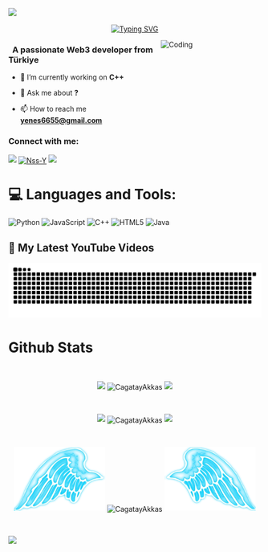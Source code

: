 ![](https://komarev.com/ghpvc/?username=Nss-Y&color=blue)
<div align="center">
 <a href="https://github.com/Nss-Y">
  <img src="https://readme-typing-svg.demolab.com?font=Fira+Code&size=28&duration=3000&pause=500&center=true&vCenter=true&width=435&lines=%e2%9c%a8+Enes+Y+%e2%9c%a8;%f0%9f%93%9a+Software+Developer+%f0%9f%92%bb;Welcome+To+My+Profile+%f0%9f%91%80" alt="Typing SVG" />
 </a>
</div>

<img src="![image](https://github.com/Nss-Y/Nss-Y/assets/140005018/211d1afb-19ca-4a19-912e-672f3ae2d9a4)
" alt="Coding" width=200 height=200 align="right">


<h3 align="left">&nbsp; A passionate Web3 developer from Türkiye</h3>

- 🔭 I’m currently working on **C++**

- 💬 Ask me about **?**

- 📫 How to reach me **yenes6655@gmail.com**


<h3 align="left">Connect with me:</h3>
<p align="left">
  <a href="https://github.com/404"><img src="https://user-images.githubusercontent.com/73097560/115834477-dbab4500-a447-11eb-908a-139a6edaec5c.gif"></a>
<a href="[https://www.youtube.com/c/nss1q](https://www.youtube.com/channel/UCfz1wQ9IuEaa4LC3GyNziTw)" target="blank"><img align="center" src="https://raw.githubusercontent.com/rahuldkjain/github-profile-readme-generator/master/src/images/icons/Social/youtube.svg" alt="Nss-Y" height="30" width="40" /></a>
<a href="https://github.com/404"><img src="https://user-images.githubusercontent.com/73097560/115834477-dbab4500-a447-11eb-908a-139a6edaec5c.gif"></a>
</p>



<!--
<details>
  <summary>:zap: GitHub Stats</summary> 
-->
# 💻 Languages and Tools:
![Python](https://img.shields.io/badge/python-3670A0?style=for-the-badge&logo=python&logoColor=ffdd54)
![JavaScript](https://img.shields.io/badge/javascript-%23323330.svg?style=for-the-badge&logo=javascript&logoColor=%23F7DF1E)
![C++](https://img.shields.io/badge/-C++-365dbf.svg?logo=C%2B%2B&style=for-the-badge)
![HTML5](https://img.shields.io/badge/html5-%23E34F26.svg?style=for-the-badge&logo=html5&logoColor=white)
![Java](https://img.shields.io/badge/java-%23ED8B00.svg?style=for-the-badge&logo=java&logoColor=white)

  <summary><h2>📸 My Latest YouTube Videos</h2></summary>

<!-- BEGIN YOUTUBE-CARDS -->
<!-- END YOUTUBE-CARDS -->


<picture>
  <source media="(prefers-color-scheme: dark)" srcset="https://raw.githubusercontent.com/CagatayAkkas/CagatayAkkas/output/github-contribution-grid-snake-dark.svg">
  <source media="(prefers-color-scheme: light)" srcset="https://raw.githubusercontent.com/CagatayAkkas/CagatayAkkas/output/github-contribution-grid-snake.svg">
  <img alt="github contribution grid snake animation" src="https://raw.githubusercontent.com/CagatayAkkas/CagatayAkkas/output/github-contribution-grid-snake.svg">
</picture>



# Github Stats

 <br />
 
  <p align="center">
  <a>
    <img heigth="160" width="182" src="https://github.com/CagatayAkkas/Nss-Y/blob/main/img/Bird%20Wing%20Left.png">
      <img align="center" src="https://github-readme-stats.vercel.app/api?username=Nss-Y&theme=material-palenight&hide_border=false&include_all_commits=false&count_private=false" alt="CagatayAkkas" />
    <img heigth="160" width="182" src="https://github.com/Nss-Y/Nss-Y/blob/main/img/Bird%20Wing%20Right.png">
  </a>
</p>

  
<br />


 
 <p align="center">
  <a>
    <img heigth="160" width="182" src="https://github.com/Nss-Y/CagatayAkkas/blob/main/img/Bird%20Wing%20Left.png">
    <img align="center" src="https://github-readme-streak-stats.herokuapp.com/?user=CagatayAkkas&theme=material-palenight&hide_border=false" alt="CagatayAkkas" width="55%" />
    <img heigth="160" width="182" src="https://github.com/Nss-Y/CagatayAkkas/blob/main/img/Bird%20Wing%20Right.png">
  </a>
</p>
 

 
 <br />
 
  
  
  <p align="center">
  <a>
    <img heigth="160" width="182" src="https://github.com/CagatayAkkas/CagatayAkkas/blob/main/img/Bird%20Wing%20Bottom%20Left.png">
    <img align="center" src="https://github-readme-stats.vercel.app/api/top-langs/?username=CagatayAkkas&theme=material-palenight&hide_border=false&include_all_commits=false&count_private=false&layout=compact" alt="CagatayAkkas" />
    <img heigth="160" width="182" src="https://github.com/CagatayAkkas/CagatayAkkas/blob/main/img/Bird%20Wing%20Bottom%20Right.png">
  </a>
</p>
 
  
  
 <!--
 [![Top Langs](https://github-readme-stats.vercel.app/api/top-langs/?username=Nss-Y&layout=compact&langs_count=25&title_color=0000ee&text_color=ffffff&bg_color=000000&hide_border=true)](https://github.com/CagatayAkkas/github-readme-stats)
-->


<br />

![](https://github-profile-trophy.vercel.app/?username=Nss-Y&theme=dracula&no-frame=false&no-bg=false&margin-w=4)


<br />


<br />


<!--
</details>
-->

<!--
<details>
   <summary>:zap: Languages and Tools</summary>
 -->
